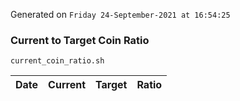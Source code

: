 Generated on `Friday 24-September-2021 at 16:54:25`

### Current to Target Coin Ratio
`current_coin_ratio.sh`

Date|Current|Target|Ratio
---|---|---|---
